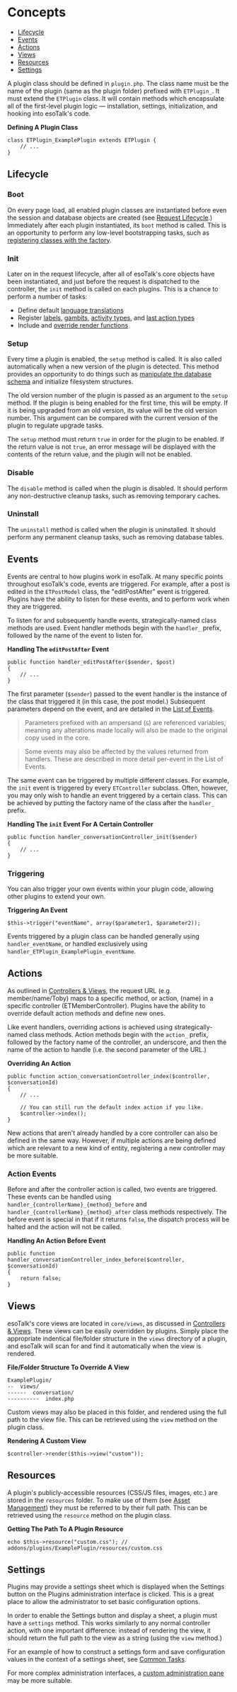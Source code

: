 # Concepts

- [Lifecycle](#lifecycle)
- [Events](#events)
- [Actions](#actions)
- [Views](#views)
- [Resources](#resources)
- [Settings](#settings)

A plugin class should be defined in `plugin.php`. The class name must be the name of the plugin (same as the plugin folder) prefixed with `ETPlugin_`. It must extend the `ETPlugin` class. It will contain methods which encapsulate all of the first-level plugin logic — installation, settings, initialization, and hooking into esoTalk's code.

**Defining A Plugin Class**

	class ETPlugin_ExamplePlugin extends ETPlugin {
		// ...
	}

<a name="lifecycle"></a>
## Lifecycle

### Boot

On every page load, all enabled plugin classes are instantiated before even the session and database objects are created (see [Request Lifecycle](/framework#request-lifecycle).) Immediately after each plugin instantiated, its `boot` method is called. This is an opportunity to perform any low-level bootstrapping tasks, such as [registering classes with the factory](/plugins/common-tasks#controllers-models).

### Init

Later on in the request lifecycle, after all of esoTalk's core objects have been instantiated, and just before the request is dispatched to the controller, the `init` method is called on each plugins. This is a chance to perform a number of tasks:

- Define default [language translations](/localization)
- Register [labels](/plugins/conversations#labels), [gambits](/plugins/search#gambits), [activity types](/plugins/activity#types), and [last action types](/plugins/members#last-action-types)
- Include and [override render functions](/plugins/common-tasks#render)

### Setup

Every time a plugin is enabled, the `setup` method is called. It is also called automatically when a new version of the plugin is detected. This method provides an opportunity to do things such as [manipulate the database schema](/database#schema) and initialize filesystem structures.

The old version number of the plugin is passed as an argument to the `setup` method. If the plugin is being enabled for the first time, this will be empty. If it is being upgraded from an old version, its value will be the old version number. This argument can be compared with the current version of the plugin to regulate upgrade tasks.

The `setup` method must return `true` in order for the plugin to be enabled. If the return value is not `true`, an error message will be displayed with the contents of the return value, and the plugin will not be enabled.

### Disable

The `disable` method is called when the plugin is disabled. It should perform any non-destructive cleanup tasks, such as removing temporary caches.

### Uninstall

The `uninstall` method is called when the plugin is uninstalled. It should perform any permanent cleanup tasks, such as removing database tables.

<a name="events"></a>
## Events

Events are central to how plugins work in esoTalk. At many specific points throughout esoTalk's code, events are triggered. For example, after a post is edited in the `ETPostModel` class, the "editPostAfter" event is triggered. Plugins have the ability to listen for these events, and to perform work when they are triggered.

To listen for and subsequently handle events, strategically-named class methods are used. Event handler methods begin with the `handler_` prefix, followed by the name of the event to listen for.

**Handling The `editPostAfter` Event**

	public function handler_editPostAfter($sender, $post)
	{
		// ...
	}

The first parameter (`$sender`) passed to the event handler is the instance of the class that triggered it (in this case, the post model.) Subsequent parameters depend on the event, and are detailed in the [List of Events](/plugins/events).

> Parameters prefixed with an ampersand (`&`) are referenced variables, meaning any alterations made locally will also be made to the original copy used in the core.

<!-- -->

> Some events may also be affected by the values returned from handlers. These are described in more detail per-event in the List of Events. 

The same event can be triggered by multiple different classes. For example, the `init` event is triggered by every `ETController` subclass. Often, however, you may only wish to handle an event triggered by a certain class. This can be achieved by putting the factory name of the class after the `handler_` prefix.

**Handling The `init` Event For A Certain Controller**

	public function handler_conversationController_init($sender)
	{
		// ...
	}

### Triggering

You can also trigger your own events within your plugin code, allowing other plugins to extend your own.

**Triggering An Event**

	$this->trigger("eventName", array($parameter1, $parameter2));

Events triggered by a plugin class can be handled generally using `handler_eventName`, or handled exclusively using `handler_ETPlugin_ExamplePlugin_eventName`.


<a name="actions"></a>
## Actions

As outlined in [Controllers & Views](/controllers), the request URL (e.g. member/name/Toby) maps to a specific method, or action, (name) in a specific controller (ETMemberController). Plugins have the ability to override default action methods and define new ones. 

Like event handlers, overriding actions is achieved using strategically-named class methods. Action methods begin with the `action_` prefix, followed by the factory name of the controller, an underscore, and then the name of the action to handle (i.e. the second parameter of the URL.)

**Overriding An Action**

	public function action_conversationController_index($controller, $conversationId)
	{
		// ...

		// You can still run the default index action if you like.
		$controller->index();
	}

New actions that aren't already handled by a core controller can also be defined in the same way. However, if multiple actions are being defined which are relevant to a new kind of entity, registering a new controller may be more suitable. 

### Action Events

Before and after the controller action is called, two events are triggered. These events can be handled using `handler_{controllerName}_{method}_before` and `handler_{controllerName}_{method}_after` class methods respectively. The before event is special in that if it returns `false`, the dispatch process will be halted and the action will not be called. 

**Handling An Action Before Event**

	public function handler_conversationController_index_before($controller, $conversationId)
	{
		return false;
	}

<a name="views"></a>
## Views

esoTalk's core views are located in `core/views`, as discussed in [Controllers & Views](/controllers#views). These views can be easily overridden by plugins. Simply place the appropriate indentical file/folder structure in the `views` directory of a plugin, and esoTalk will scan for and find it automatically when the view is rendered.

**File/Folder Structure To Override A View**

	ExamplePlugin/
	--	views/
	------	conversation/
	----------	index.php

Custom views may also be placed in this folder, and rendered using the full path to the view file. This can be retrieved using the `view` method on the plugin class.

**Rendering A Custom View**

	$controller->render($this->view("custom"));

<a name="resources"></a>
## Resources

A plugin's publicly-accessible resources (CSS/JS files, images, etc.) are stored in the `resources` folder. To make use of them (see [Asset Management](/plugins/common-tasks#assets)) they must be referred to by their full path. This can be retrieved using the `resource` method on the plugin class.

**Getting The Path To A Plugin Resource**

	echo $this->resource("custom.css"); // addons/plugins/ExamplePlugin/resources/custom.css

<a name="settings"></a>
## Settings

Plugins may provide a settings sheet which is displayed when the Settings button on the Plugins administration interface is clicked. This is a great place to allow the administrator to set basic configuration options.

In order to enable the Settings button and display a sheet, a plugin must have a `settings` method. This works similarly to any normal controller action, with one important difference: instead of rendering the view, it should return the full path to the view as a string (using the `view` method.)

For an example of how to construct a settings form and save configuration values in the context of a settings sheet, see [Common Tasks](/plugins/common-tasks#settings).

For more complex administration interfaces, a [custom administration pane](/plugins/common-tasks#admin-panes) may be more suitable.
